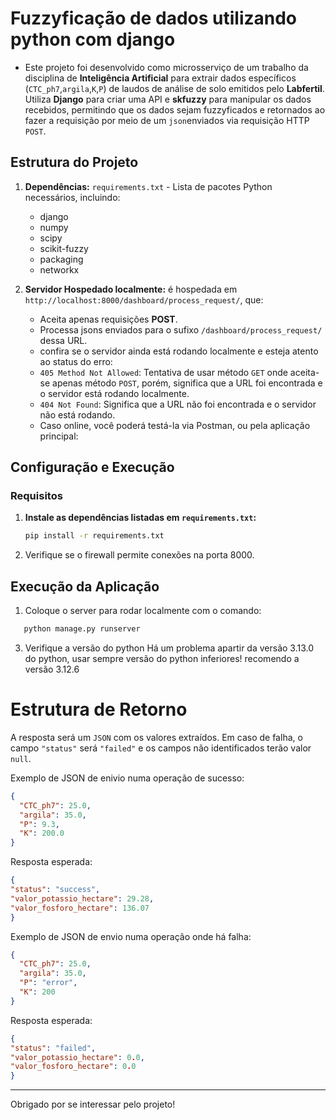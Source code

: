 # Fuzzyficação de dados utilizando python com django

  - Este projeto foi desenvolvido como microsserviço de um trabalho da disciplina de **Inteligência Artificial** para extrair dados específicos (``CTC_ph7``,``argila``,``K``,``P``) de laudos de análise de solo emitidos pelo **Labfertil**. Utiliza **Django** para criar uma API e **skfuzzy** para manipular os dados recebidos, permitindo que os dados sejam fuzzyficados e retornados ao fazer a requisição por meio de um ``json``enviados via requisição HTTP ``POST``.<br>

  

## Estrutura do Projeto

1. **Dependências:** `requirements.txt` - Lista de pacotes Python necessários, incluindo:
   - django
   - numpy
   - scipy
   - scikit-fuzzy
   - packaging
   - networkx

     
2. **Servidor Hospedado localmente:** é hospedada em `http://localhost:8000/dashboard/process_request/`, que:
   - Aceita apenas requisições **POST**.
   - Processa jsons enviados para o sufixo `/dashboard/process_request/` dessa URL.
   - confira se o servidor ainda está rodando localmente e esteja atento ao status do erro:
   - ````405 Method Not Allowed````: Tentativa de usar método ``GET`` onde aceita-se apenas método ``POST``, porém, significa que a URL foi encontrada e o servidor está rodando localmente.
   - ````404 Not Found````: Significa que a URL não foi encontrada e o servidor não está rodando.
   - Caso online, você poderá testá-la via Postman, ou pela aplicação principal:

## Configuração e Execução

### Requisitos

1. **Instale as dependências listadas em `requirements.txt`:**

   ```bash
   pip install -r requirements.txt
   ```

2. Verifique se o firewall permite conexões na porta 8000.

## Execução da Aplicação
1. Coloque o server para rodar localmente com o comando:
```bash
   python manage.py runserver
   ```

3. Verifique a versão do python
  Há um problema apartir da versão 3.13.0 do python, usar sempre versão do python inferiores!
  recomendo a versão 3.12.6
   
# Estrutura de Retorno
A resposta será um ``JSON`` com os valores extraídos. Em caso de falha, o campo ``"status"`` será ``"failed"`` e os campos não identificados terão valor ``null``.

Exemplo de JSON de enivio numa operação de sucesso:
```json
{
  "CTC_ph7": 25.0,
  "argila": 35.0,
  "P": 9.3,
  "K": 200.0
}
```
Resposta esperada:
```json
{
"status": "success",
"valor_potassio_hectare": 29.28,
"valor_fosforo_hectare": 136.07
}

```

Exemplo de JSON de envio numa operação onde há falha:
```json
{
  "CTC_ph7": 25.0,
  "argila": 35.0,
  "P": "error",
  "K": 200
}

```
Resposta esperada:
```json
{
"status": "failed",
"valor_potassio_hectare": 0.0,
"valor_fosforo_hectare": 0.0
}

```
---
Obrigado por se interessar pelo projeto!
